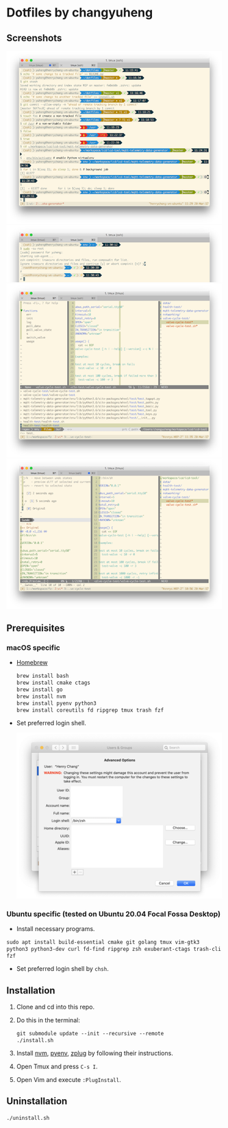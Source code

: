 # Dotfiles by changyuheng

## Screenshots

![](screenshots/git.png)
![](screenshots/root.png)
![](screenshots/vim-ctrl-p.png)
![](screenshots/vim.png)

## Prerequisites

### macOS specific

- [Homebrew](http://brew.sh/)

    ```
    brew install bash
    brew install cmake ctags
    brew install go
    brew install nvm
    brew install pyenv python3
    brew install coreutils fd ripgrep tmux trash fzf
    ```

- Set preferred login shell.

    ![](screenshots/macos-default-login-shell.png)

### Ubuntu specific (tested on Ubuntu 20.04 Focal Fossa Desktop)

- Install necessary programs.

```
sudo apt install build-essential cmake git golang tmux vim-gtk3 python3 python3-dev curl fd-find ripgrep zsh exuberant-ctags trash-cli fzf
```

- Set preferred login shell by `chsh`.

## Installation

1. Clone and cd into this repo.

2. Do this in the terminal:
    ```
    git submodule update --init --recursive --remote
    ./install.sh
    ```

3. Install [nvm](https://github.com/creationix/nvm), [pyenv](https://github.com/pyenv/pyenv), [zplug](https://github.com/zplug/zplug) by following their instructions.

4. Open Tmux and press `C-s I`.

5. Open Vim and execute `:PlugInstall`.

## Uninstallation

```
./uninstall.sh
```
